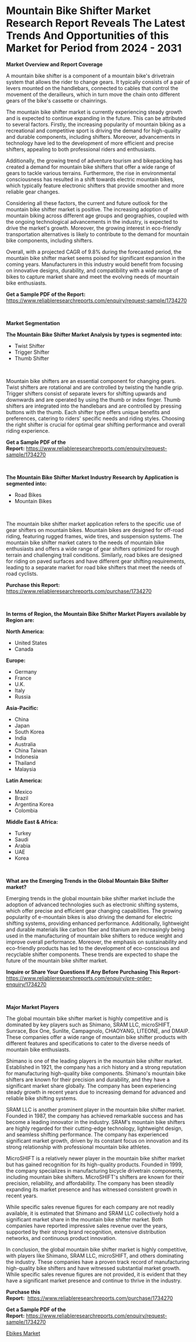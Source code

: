 <p><h1>Mountain Bike Shifter Market Research Report Reveals The Latest Trends And Opportunities of this Market for Period from 2024 - 2031</h1></p><p><strong>Market Overview and Report Coverage</strong></p>
<p><p>A mountain bike shifter is a component of a mountain bike's drivetrain system that allows the rider to change gears. It typically consists of a pair of levers mounted on the handlebars, connected to cables that control the movement of the derailleurs, which in turn move the chain onto different gears of the bike's cassette or chainrings.</p><p>The mountain bike shifter market is currently experiencing steady growth and is expected to continue expanding in the future. This can be attributed to several factors. Firstly, the increasing popularity of mountain biking as a recreational and competitive sport is driving the demand for high-quality and durable components, including shifters. Moreover, advancements in technology have led to the development of more efficient and precise shifters, appealing to both professional riders and enthusiasts.</p><p>Additionally, the growing trend of adventure tourism and bikepacking has created a demand for mountain bike shifters that offer a wide range of gears to tackle various terrains. Furthermore, the rise in environmental consciousness has resulted in a shift towards electric mountain bikes, which typically feature electronic shifters that provide smoother and more reliable gear changes.</p><p>Considering all these factors, the current and future outlook for the mountain bike shifter market is positive. The increasing adoption of mountain biking across different age groups and geographies, coupled with the ongoing technological advancements in the industry, is expected to drive the market's growth. Moreover, the growing interest in eco-friendly transportation alternatives is likely to contribute to the demand for mountain bike components, including shifters.</p><p>Overall, with a projected CAGR of 9.8% during the forecasted period, the mountain bike shifter market seems poised for significant expansion in the coming years. Manufacturers in this industry would benefit from focusing on innovative designs, durability, and compatibility with a wide range of bikes to capture market share and meet the evolving needs of mountain bike enthusiasts.</p></p>
<p><strong>Get a Sample PDF of the Report:</strong> <a href="https://www.reliableresearchreports.com/enquiry/request-sample/1734270">https://www.reliableresearchreports.com/enquiry/request-sample/1734270</a></p>
<p>&nbsp;</p>
<p><strong>Market Segmentation</strong></p>
<p><strong>The Mountain Bike Shifter Market Analysis by types is segmented into:</strong></p>
<p><ul><li>Twist Shifter</li><li>Trigger Shifter</li><li>Thumb Shifter</li></ul></p>
<p>&nbsp;</p>
<p><p>Mountain bike shifters are an essential component for changing gears. Twist shifters are rotational and are controlled by twisting the handle grip. Trigger shifters consist of separate levers for shifting upwards and downwards and are operated by using the thumb or index finger. Thumb shifters are integrated into the handlebars and are controlled by pressing buttons with the thumb. Each shifter type offers unique benefits and preferences, catering to riders' specific needs and riding styles. Choosing the right shifter is crucial for optimal gear shifting performance and overall riding experience.</p></p>
<p><strong>Get a Sample PDF of the Report:</strong>&nbsp;<a href="https://www.reliableresearchreports.com/enquiry/request-sample/1734270">https://www.reliableresearchreports.com/enquiry/request-sample/1734270</a></p>
<p>&nbsp;</p>
<p><strong>The Mountain Bike Shifter Market Industry Research by Application is segmented into:</strong></p>
<p><ul><li>Road Bikes</li><li>Mountain Bikes</li></ul></p>
<p>&nbsp;</p>
<p><p>The mountain bike shifter market application refers to the specific use of gear shifters on mountain bikes. Mountain bikes are designed for off-road riding, featuring rugged frames, wide tires, and suspension systems. The mountain bike shifter market caters to the needs of mountain bike enthusiasts and offers a wide range of gear shifters optimized for rough terrain and challenging trail conditions. Similarly, road bikes are designed for riding on paved surfaces and have different gear shifting requirements, leading to a separate market for road bike shifters that meet the needs of road cyclists.</p></p>
<p><strong>Purchase this Report:</strong>&nbsp; <a href="https://www.reliableresearchreports.com/purchase/1734270">https://www.reliableresearchreports.com/purchase/1734270</a></p>
<p>&nbsp;</p>
<p><strong>In terms of Region, the Mountain Bike Shifter Market Players available by Region are:</strong></p>
<p>
    <p> <strong> North America: </strong>
        <ul>
            <li>United States</li>
            <li>Canada</li>
        </ul>
        </p> 
    <p> <strong> Europe: </strong>
        <ul>
            <li>Germany</li>
            <li>France</li>
            <li>U.K.</li>
            <li>Italy</li>
            <li>Russia</li>
        </ul>
        </p> 
    <p> <strong> Asia-Pacific: </strong>
        <ul>
            <li>China</li>
            <li>Japan</li>
            <li>South Korea</li>
            <li>India</li>
            <li>Australia</li>
            <li>China Taiwan</li>
            <li>Indonesia</li>
            <li>Thailand</li>
            <li>Malaysia</li>
        </ul>
        </p> 
    <p> <strong> Latin America: </strong>
        <ul>
            <li>Mexico</li>
            <li>Brazil</li>
            <li>Argentina Korea</li>
            <li>Colombia</li>
        </ul>
        </p> 
    <p> <strong> Middle East & Africa: </strong>
        <ul>
            <li>Turkey</li>
            <li>Saudi</li>
            <li>Arabia</li>
            <li>UAE</li>
            <li>Korea</li>
        </ul>
    </p>
    </p>
<p>&nbsp;</p>
<p><strong>What are the Emerging Trends in the Global Mountain Bike Shifter market?</strong></p>
<p><p>Emerging trends in the global mountain bike shifter market include the adoption of advanced technologies such as electronic shifting systems, which offer precise and efficient gear changing capabilities. The growing popularity of e-mountain bikes is also driving the demand for electric shifting systems, providing enhanced performance. Additionally, lightweight and durable materials like carbon fiber and titanium are increasingly being used in the manufacturing of mountain bike shifters to reduce weight and improve overall performance. Moreover, the emphasis on sustainability and eco-friendly products has led to the development of eco-conscious and recyclable shifter components. These trends are expected to shape the future of the mountain bike shifter market.</p></p>
<p><strong>Inquire or Share Your Questions If Any Before Purchasing This Report</strong>- <a href="https://www.reliableresearchreports.com/enquiry/pre-order-enquiry/1734270">https://www.reliableresearchreports.com/enquiry/pre-order-enquiry/1734270</a></p>
<p>&nbsp;</p>
<p><strong>Major Market Players</strong></p>
<p><p>The global mountain bike shifter market is highly competitive and is dominated by key players such as Shimano, SRAM LLC, microSHIFT, Sunrace, Box One, Sunlite, Campagnolo, CHAOYANG, LITEONE, and DMAIP. These companies offer a wide range of mountain bike shifter products with different features and specifications to cater to the diverse needs of mountain bike enthusiasts.</p><p>Shimano is one of the leading players in the mountain bike shifter market. Established in 1921, the company has a rich history and a strong reputation for manufacturing high-quality bike components. Shimano's mountain bike shifters are known for their precision and durability, and they have a significant market share globally. The company has been experiencing steady growth in recent years due to increasing demand for advanced and reliable bike shifting systems.</p><p>SRAM LLC is another prominent player in the mountain bike shifter market. Founded in 1987, the company has achieved remarkable success and has become a leading innovator in the industry. SRAM's mountain bike shifters are highly regarded for their cutting-edge technology, lightweight design, and seamless shifting performance. The company has experienced significant market growth, driven by its constant focus on innovation and its strong relationship with professional mountain bike athletes.</p><p>MicroSHIFT is a relatively newer player in the mountain bike shifter market but has gained recognition for its high-quality products. Founded in 1999, the company specializes in manufacturing bicycle drivetrain components, including mountain bike shifters. MicroSHIFT's shifters are known for their precision, reliability, and affordability. The company has been steadily expanding its market presence and has witnessed consistent growth in recent years.</p><p>While specific sales revenue figures for each company are not readily available, it is estimated that Shimano and SRAM LLC collectively hold a significant market share in the mountain bike shifter market. Both companies have reported impressive sales revenue over the years, supported by their strong brand recognition, extensive distribution networks, and continuous product innovation.</p><p>In conclusion, the global mountain bike shifter market is highly competitive, with players like Shimano, SRAM LLC, microSHIFT, and others dominating the industry. These companies have a proven track record of manufacturing high-quality bike shifters and have witnessed substantial market growth. While specific sales revenue figures are not provided, it is evident that they have a significant market presence and continue to thrive in the industry.</p></p>
<p><strong>Purchase this Report:</strong>&nbsp;&nbsp;<a href="https://www.reliableresearchreports.com/purchase/1734270">https://www.reliableresearchreports.com/purchase/1734270</a></p>
<p></p>
<p><strong>Get a Sample PDF of the Report:</strong>&nbsp;<a href="https://www.reliableresearchreports.com/enquiry/request-sample/1734270">https://www.reliableresearchreports.com/enquiry/request-sample/1734270</a></p>
<p><p><a href="https://github.com/RichRobinson5/Market-Research-Report-List-3/blob/main/ebikes-market.md">Ebikes Market</a></p></p>
